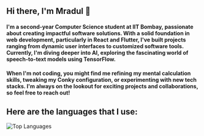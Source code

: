 ## Hi there, I'm Mradul 👋

#### I'm a second-year Computer Science student at IIT Bombay, passionate about creating impactful software solutions. With a solid foundation in web development, particularly in React and Flutter, I've built projects ranging from dynamic user interfaces to customized software tools. Currently, I'm diving deeper into AI, exploring the fascinating world of speech-to-text models using TensorFlow.

#### When I'm not coding, you might find me refining my mental calculation skills, tweaking my Conky configuration, or experimenting with new tech stacks. I'm always on the lookout for exciting projects and collaborations, so feel free to reach out!

## Here are the languages that I use:
![Top Languages](https://github-readme-stats.vercel.app/api/top-langs/?username=mradul-001&theme=aura)
